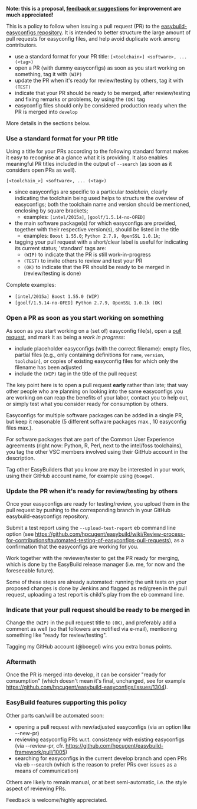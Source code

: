**Note: this is a proposal, [feedback or suggestions](http://easybuild.readthedocs.org/en/latest/#getting-help) for improvement are much appreciated!**

This is a policy to follow when issuing a pull request (PR) to the [easybuild-easyconfigs repository](https://github.com/hpcugent/easybuild-easyconfigs/pulls). It is intended to better structure the large amount of pull requests for easyconfig files, and help avoid duplicate work among contributors.

* use a standard format for your PR title: ``[<toolchain>] <software>, ... (<tag>)``
* open a PR (with dummy easyconfigs) as soon as you start working on something, tag it with `(WIP)`
* update the PR when it's ready for review/testing by others, tag it with `(TEST)`
* indicate that your PR should be ready to be merged, after review/testing and fixing remarks or problems, by using the `(OK)` tag
* easyconfig files should only be considered production ready when the PR is merged into `develop`

More details in the sections below.

### Use a standard format for your PR title

Using a title for your PRs according to the following standard format makes it easy to recognise at a glance what it is providing. It also enables meaningful PR titles included in the output of `--search` (as soon as it considers open PRs as well).

``[<toolchain_>] <software>, ... (<tag>)``

* since easyconfigs are specific to a particular _toolchain_, clearly indicating the toolchain being used helps to structure the overview of easyconfigs; both the toolchain name and version should be mentioned, enclosing by square brackets;
  * examples: `[intel/2015a]`, `[goolf/1.5.14-no-OFED]`
* the main software package(s) for which easyconfigs are provided, together with their respective version(s), should be listed in the title
  * examples: `Boost 1.55.0`; `Python 2.7.9, OpenSSL 1.0.1k`;
* tagging your pull request with a short/clear label is useful for indicating its current status; 'standard' tags are:
  * `(WIP)` to indicate that the PR is still work-in-progress
  * `(TEST)` to invite others to review and test your PR
  * `(OK)` to indicate that the PR should be ready to be merged in (review/testing is done)

Complete examples:
 * `[intel/2015a] Boost 1.55.0 (WIP)`
 * `[goolf/1.5.14-no-OFED] Python 2.7.9, OpenSSL 1.0.1k (OK)`


### Open a PR as soon as you start working on something

As soon as you start working on a (set of) easyconfig file(s), open a [pull request](https://github.com/hpcugent/easybuild-easyconfigs/compare/), and mark it as being a _work in progress_:

* include placeholder easyconfigs (with the correct filename): empty files, partial files (e.g., only containing definitions for `name`, `version`, `toolchain`), or copies of existing easyconfig files for which only the filename has been adjusted
* include the `(WIP)` tag in the title of the pull request

The key point here is to open a pull request **early** rather than late; that way other people who are planning on looking into the same easyconfigs you are working on can reap the benefits of your labor, contact you to help out, or simply test what you consider ready for consumption by others.

Easyconfigs for multiple software packages can be added in a single PR, but keep it reasonable (5 different software packages max., 10 easyconfig files max.).

For software packages that are part of the Common User Experience agreements (right now: Python, R, Perl, next to the intel/foss toolchains), you tag the other VSC members involved using their GitHub account in the description.

Tag other EasyBuilders that you know are may be interested in your work, using their GitHub account name, for example using `@boegel`.


### Update the PR when it's ready for review/testing by others

Once your easyconfigs are ready for testing/review, you upload them in the pull request by pushing to the corresponding branch in your GitHub easybuild-easyconfigs repository.

Submit a test report using the `--upload-test-report` eb command line option (see https://github.com/hpcugent/easybuild/wiki/Review-process-for-contributions#automated-testing-of-easyconfigs-pull-requests), as a confirmation that the easyconfigs are working for you.

Work together with the reviewer/tester to get the PR ready for merging, which is done by the EasyBuild release manager (i.e. me, for now and the foreseeable future).

Some of these steps are already automated: running the unit tests on your proposed changes is done by Jenkins and flagged as red/green in the pull request, uploading a test report is child's play from the eb command line.


### Indicate that your pull request should be ready to be merged in

Change the `(WIP)` in the pull request title to `(OK)`, and preferably add a comment as well (so that followers are notified via e-mail), mentioning something like "ready for review/testing".

Tagging my GitHub account (@boegel) wins you extra bonus points.


### Aftermath

Once the PR is merged into develop, it can be consider "ready for consumption" (which doesn't mean it's final, unchanged, see for example https://github.com/hpcugent/easybuild-easyconfigs/issues/1304).


### EasyBuild features supporting this policy

Other parts can/will be automated soon:
 * opening a pull request with new/adjusted easyconfigs (via an option like --new-pr)
 * reviewing easyconfig PRs w.r.t. consistency with existing easyconfigs (via --review-pr, cfr. https://github.com/hpcugent/easybuild-framework/pull/1005)
 * searching for easyconfigs in the current develop branch and open PRs via eb --search (which is the reason to prefer PRs over issues as a means of communication)

Others are likely to remain manual, or at best semi-automatic, i.e. the style aspect of reviewing PRs.

Feedback is welcome/highly appreciated.